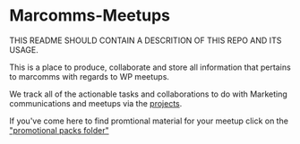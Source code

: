 # Marcomms-Meetups
THIS README SHOULD CONTAIN A DESCRITION OF THIS REPO AND ITS USAGE. 

This is a place to produce, collaborate and store all information that pertains to marcomms with regards to WP meetups. 

We track all of the actionable tasks and collaborations to do with Marketing communications and meetups via the [projects](https://github.com/wpmarketingteam/Marcomms-Meetups/projects).


If you've come here to find promtional material for your meetup click  on the ["promotional packs folder"](https://github.com/wpmarketingteam/Marcomms-Meetups/tree/main/promotional_packs)